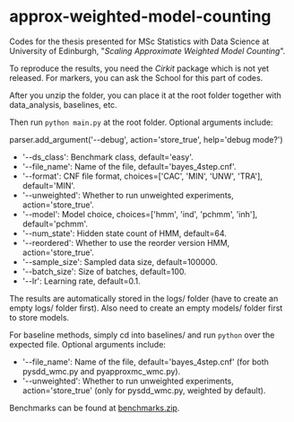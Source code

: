 # approx-weighted-model-counting
Codes for the thesis presented for MSc Statistics with Data Science at University of Edinburgh, "*Scaling Approximate Weighted Model Counting*".

To reproduce the results, you need the *Cirkit* package which is not yet released. For markers, you can ask the School for this part of codes.

After you unzip the folder, you can place it at the root folder together with data_analysis, baselines, etc.

Then run `python main.py` at the root folder. Optional arguments include:

parser.add_argument('--debug', action='store_true', help='debug mode?')
- '--ds_class': Benchmark class, default='easy'.
- '--file_name': Name of the file, default='bayes_4step.cnf'.
- '--format': CNF file format, choices=['CAC', 'MIN', 'UNW', 'TRA'], default='MIN'.
- '--unweighted': Whether to run unweighted experiments, action='store_true'.
- '--model': Model choice, choices=['hmm', 'ind', 'pchmm', 'inh'], default='pchmm'.
- '--num_state': Hidden state count of HMM, default=64.
- '--reordered': Whether to use the reorder version HMM, action='store_true'.
- '--sample_size': Sampled data size, default=100000.
- '--batch_size': Size of batches, default=100.
- '--lr': Learning rate, default=0.1.

The results are automatically stored in the logs/ folder (have to create an empty logs/ folder first). Also need to create an empty models/ folder first to store models.

For baseline methods, simply cd into baselines/ and run `python` over the expected file. Optional arguments include:
- '--file_name': Name of the file, default='bayes_4step.cnf' (for both pysdd_wmc.py and pyapproxmc_wmc.py).
- '--unweighted': Whether to run unweighted experiments, action='store_true' (only for pysdd_wmc.py, weighted by default).

Benchmarks can be found at [benchmarks.zip](https://github.com/vardigroup/ADDMC/releases/download/v1.0.0/benchmarks.zip).
